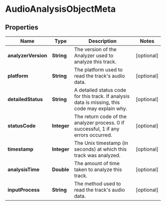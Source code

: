 

# AudioAnalysisObjectMeta


## Properties

| Name | Type | Description | Notes |
|------------ | ------------- | ------------- | -------------|
|**analyzerVersion** | **String** | The version of the Analyzer used to analyze this track. |  [optional] |
|**platform** | **String** | The platform used to read the track&#39;s audio data. |  [optional] |
|**detailedStatus** | **String** | A detailed status code for this track. If analysis data is missing, this code may explain why. |  [optional] |
|**statusCode** | **Integer** | The return code of the analyzer process. 0 if successful, 1 if any errors occurred. |  [optional] |
|**timestamp** | **Integer** | The Unix timestamp (in seconds) at which this track was analyzed. |  [optional] |
|**analysisTime** | **Double** | The amount of time taken to analyze this track. |  [optional] |
|**inputProcess** | **String** | The method used to read the track&#39;s audio data. |  [optional] |




